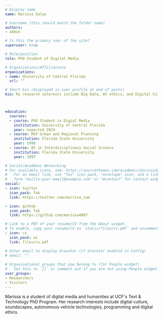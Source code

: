 ```yaml
---
# Display name
name: Marissa Salas

# Username (this should match the folder name)
authors:
- admin

# Is this the primary user of the site?
superuser: true

# Role/position
role: PhD Student of Digital Media

# Organizations/Affiliations
organizations:
- name: Unviersity of Central Florida
  url: ""

# Short bio (displayed in user profile at end of posts)
bio: My research interests include Big Data, AV ethics, and Digital Culture.



education:
  courses:
  - course: PhD Student in Digial Media
    institution: University of Central Florida
    year: expected 2024
  - course: MSP Urban and Regional Planning
    institution: Florida State University
    year: 1999
  - course: BS in Interdisciplinary Social Science
    institution: Florida State University
    year: 1997

# Social/Academic Networking
# For available icons, see: https://sourcethemes.com/academic/docs/widgets/#icons
#   For an email link, use "fas" icon pack, "envelope" icon, and a link in the
#   form "mailto:your-email@example.com" or "#contact" for contact widget.
social:
- icon: twitter
  icon_pack: fab
  link: https://twitter.com/marissa_iam

- icon: github
  icon_pack: fab
  link: https://github.com/marissa4887

# Link to a PDF of your resume/CV from the About widget.
# To enable, copy your resume/CV to `static/files/cv.pdf` and uncomment the lines below.  
- icon: cv
  icon_pack: ai
  link: files/cv.pdf

# Enter email to display Gravatar (if Gravatar enabled in Config)
# email: ""
  
# Organizational groups that you belong to (for People widget)
#   Set this to `[]` or comment out if you are not using People widget.  
user_groups:
- Researchers
- Visitors
---
```


Marissa is a student of digital media and humanities at UCF's Text & Technology PhD Program. Her research interests include digital culture, soundscapes, autonomous vehicle technologies, programming and digital ethics.
 
